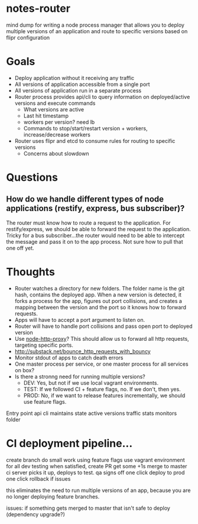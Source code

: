 notes-router
============

mind dump for writing a node process manager that allows you to deploy multiple versions of an application and route to specific versions based on flipr configuration

# Goals
* Deploy application without it receiving any traffic
* All versions of application accessible from a single port
* All versions of application run in a separate process
* Router process provides api/cli to query information on deployed/active versions and execute commands
  * What versions are active
  * Last hit timestamp
  * workers per version?  need lb
  * Commands to stop/start/restart version + workers, increase/decrease workers
* Router uses flipr and etcd to consume rules for routing to specific versions
  * Concerns about slowdown

# Questions
## How do we handle different types of node applications (restify, express, bus subscriber)?
The router must know how to route a request to the application.  For restify/express, we should be able to forward the request to the application.  Tricky for a bus subscriber...the router would need to be able to intercept the message and pass it on to the app process.  Not sure how to pull that one off yet.

# Thoughts
* Router watches a directory for new folders.  The folder name is the git hash, contains the deployed app.  When a new version is detected, it forks a process for the app, figures out port collisions, and creates a mapping between the version and the port so it knows how to forward requests.
* Apps will have to accept a port argument to listen on.
* Router will have to handle port collisions and pass open port to deployed version
* Use [node-http-proxy](https://github.com/nodejitsu/node-http-proxy)?  This should allow us to forward all http requests, targeting specific ports.
* http://substack.net/bounce_http_requests_with_bouncy  
* Monitor stdout of apps to catch death errors
* One master process per service, or one master process for all services on box?
* Is there a stronng need for running multiple versions?
  * DEV: Yes, but not if we use local vagrant environments.
  * TEST: If we followed CI + feature flags, no.  If we don't, then yes.
  * PROD: No, if we want to release features incrementally, we should use feature flags.

Entry point
  api
  cli
  maintains state
    active versions
    traffic stats
  monitors folder

# CI deployment pipeline...
create branch
do small work using feature flags
use vagrant environment for all dev testing
when satisfied, create PR
get some +1s
merge to master
ci server picks it up, deploys to test.
qa signs off
one click deploy to prod
one click rollback if issues

this eliminates the need to run multiple versions of an app, because you are no longer deploying feature branches.

issues:  if something gets merged to master that isn't safe to deploy (dependency upgrade?)
